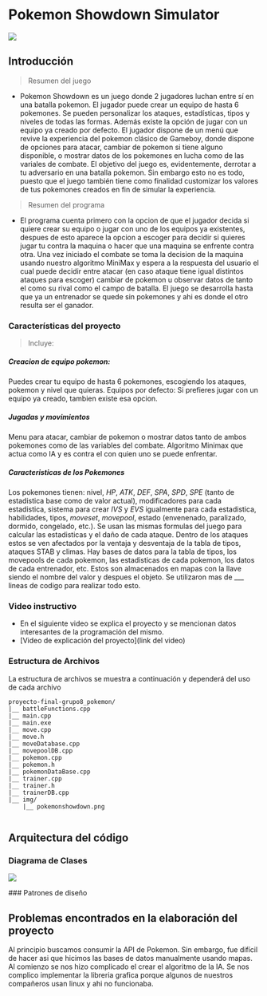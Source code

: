 # Pokemon Showdown Simulator

<p aling="center">
<img src="https://github.com/CS1103/proyecto-final-grupo8_pokemon/blob/main/img/pokemonshowdown.png">
</p>

Introducción
-----

> Resumen del juego
- Pokemon Showdown es un juego donde 2 jugadores luchan entre sí en una batalla pokemon. El jugador puede crear un equipo de hasta 6 pokemones. Se pueden personalizar los ataques, estadísticas, tipos y niveles de todas las formas. Además existe la opción de jugar con un equipo ya creado por defecto. El jugador dispone de un menú que revive la experiencia del pokemon clásico de Gameboy, donde dispone de opciones para atacar, cambiar de pokemon si tiene alguno disponible, o mostrar datos de los pokemones en lucha como de las variales de combate. El objetivo del juego es, evidentemente, derrotar a tu adversario en una batalla pokemon. Sin embargo esto no es todo, puesto que el juego también tiene como finalidad customizar los valores de tus pokemones creados en fin de simular la experiencia.

> Resumen del programa
- El programa cuenta primero con la opcion de que el jugador decida si quiere crear su equipo o jugar con uno de los equipos ya existentes, despues de esto aparece la opcion a escoger para decidir si quieres jugar tu contra la maquina o hacer que una maquina se enfrente contra otra. Una vez iniciado el combate se toma la decision de la maquina usando nuestro algoritmo MiniMax y espera a la respuesta del usuario el cual puede decidir entre atacar (en caso ataque tiene igual distintos ataques para escoger) cambiar de pokemon u observar datos de tanto el como su rival como el campo de batalla. El juego se desarrolla hasta que ya un entrenador se quede sin pokemones y ahi es donde el otro resulta ser el ganador.

### Características del proyecto
> Incluye:
##### Creacion de equipo pokemon:
Puedes crear tu equipo de hasta 6 pokemones, escogiendo los ataques, pokemon y nivel que quieras.
Equipos por defecto:
Si prefieres jugar con un equipo ya creado, tambien existe esa opcion.
##### Jugadas y movimientos
Menu para atacar, cambiar de pokemon o mostrar datos tanto de ambos pokemones como de las variables del combate.
Algoritmo Minimax que actua como IA y es contra el con quien uno se puede enfrentar.
##### Caracteristicas de los Pokemones
Los pokemones tienen: nivel, _HP_, _ATK_, _DEF_, _SPA_, _SPD_, _SPE_ (tanto de estadistica base como de valor actual), modificadores para cada estadistica, sistema para crear _IVS_ y _EVS_ igualmente para cada estadistica, habilidades, tipos, _moveset_, _movepool_, estado (envenenado, paralizado, dormido, congelado, etc.).
Se usan las mismas formulas del juego para calcular las estadisticas y el daño de cada ataque. Dentro de los ataques estos se ven afectados por la ventaja y desventaja de la tabla de tipos, ataques STAB y climas.
Hay bases de datos para la tabla de tipos, los movepools de cada pokemon, las estadisticas de cada pokemon, los datos de cada entrenador, etc. Estos son almacenados en mapas con la llave siendo el nombre del valor y despues el objeto.
Se utilizaron mas de ___ lineas de codigo para realizar todo esto.
### Video instructivo
- En el siguiente video se explica el proyecto y se mencionan datos interesantes de la programación del mismo.
- [Video de explicación del proyecto](link del video)

### Estructura de Archivos

La estructura de archivos se muestra a continuación y dependerá del uso de cada archivo

```
proyecto-final-grupo8_pokemon/
|__ battleFunctions.cpp
|__ main.cpp
|__ main.exe
|__ move.cpp
|__ move.h	
|__ moveDatabase.cpp
|__ movepoolDB.cpp
|__ pokemon.cpp
|__ pokemon.h
|__ pokemonDataBase.cpp
|__ trainer.cpp
|__ trainer.h
|__ trainerDB.cpp	
|__ img/
    |__ pokemonshowdown.png
					
```
## Arquitectura del código

### Diagrama de Clases
<p aling="center">
<img src="https://github.com/CS1103/proyecto-final-grupo8_pokemon/blob/main/img/UML%20class.png">
</p>
### Patrones de diseño

## Problemas encontrados en la elaboración del proyecto

Al principio buscamos consumir la API de Pokemon. Sin embargo, fue difícil de hacer asi que hicimos las bases de datos manualmente usando mapas.
Al comienzo se nos hizo complicado el crear el algoritmo de la IA.
Se nos complico implementar la libreria grafica porque algunos de nuestros compañeros usan linux y ahi no funcionaba.
